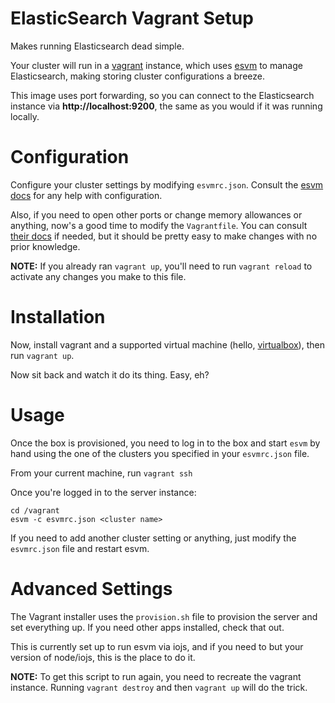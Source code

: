 # ElasticSearch Vagrant Setup

Makes running Elasticsearch dead simple.

Your cluster will run in a [vagrant](https://www.vagrantup.com/) instance, which uses [esvm](https://github.com/simianhacker/esvm) to manage Elasticsearch, making storing cluster configurations a breeze.

This image uses port forwarding, so you can connect to the Elasticsearch instance via **http://localhost:9200**, the same as you would if it was running locally.

# Configuration

Configure your cluster settings by modifying `esvmrc.json`. Consult the [esvm docs](https://github.com/simianhacker/esvm#configuration) for any help with configuration.

Also, if you need to open other ports or change memory allowances or anything, now's a good time to modify the `Vagrantfile`. You can consult [their docs](https://docs.vagrantup.com/v2/vagrantfile/index.html) if needed, but it should be pretty easy to make changes with no prior knowledge.

**NOTE:** If you already ran `vagrant up`, you'll need to run `vagrant reload` to activate any changes you make to this file.

# Installation

Now, install vagrant and a supported virtual machine (hello, [virtualbox](https://www.virtualbox.org/)), then run `vagrant up`.

Now sit back and watch it do its thing. Easy, eh?

# Usage

Once the box is provisioned, you need to log in to the box and start `esvm` by hand using the one of the clusters you specified in your `esvmrc.json` file.

From your current machine, run `vagrant ssh`

Once you're logged in to the server instance:

```
cd /vagrant
esvm -c esvmrc.json <cluster name>
```

If you need to add another cluster setting or anything, just modify the `esvmrc.json` file and restart esvm.

# Advanced Settings

The Vagrant installer uses the `provision.sh` file to provision the server and set everything up. If you need other apps installed, check that out.

This is currently set up to run esvm via iojs, and if you need to but your version of node/iojs, this is the place to do it.

**NOTE:** To get this script to run again, you need to recreate the vagrant instance. Running `vagrant destroy` and then `vagrant up` will do the trick.